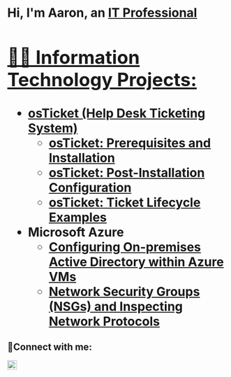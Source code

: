 <h1>Hi, I'm Aaron, an <a href="https://www.linkedin.com/in/aaron-brown-166b52263/">IT Professional

<h2>👨‍💻 Information Technology Projects:</h2>

- <b>osTicket (Help Desk Ticketing System)</b>
  - [osTicket: Prerequisites and Installation](https://github.com/aaronbrw02/osticket-prereqs)
  - [osTicket: Post-Installation Configuration](https://github.com/aaronbrw02/post-install-config)
  - [osTicket: Ticket Lifecycle Examples](https://github.com/aaronbrw02/ticket-lifecycle)
- <b>Microsoft Azure</b>
  - [Configuring On-premises Active Directory within Azure VMs](https://github.com/aaronbrw02/configure-ad)
  - [Network Security Groups (NSGs) and Inspecting Network Protocols](https://github.com/aaronbrw02/azure-network-protocols)

<h2>🤳Connect with me:</h2>

[<img align="left" alt="Josh | LinkedIn" width="22px" src="https://cdn.jsdelivr.net/npm/simple-icons@v3/icons/linkedin.svg" />][linkedin]


[linkedin]: https://www.linkedin.com/in/aaron-brown-166b52263/
